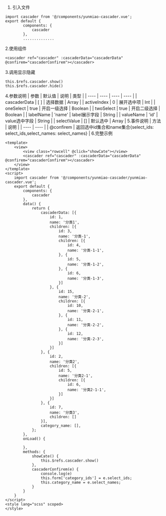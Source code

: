 1. 引入文件
```
import cascader from '@/components/yunmiao-cascader.vue';
export default {
		components: {
			cascader
		},
		..............
```
2.使用组件
```
<cascader ref="cascader" :cascaderData="cascaderData" @confirem="cascaderConfirem"></cascader>
```
3.调用显示隐藏
```
this.$refs.cascader.show()
this.$refs.cascader.hide()
```
4.参数说明
|  参数   | 默认值  | 说明  | 类型 |
|  ----  | ----  | ---- | ---- |
| cascaderData  | [ ]  | 选择数据 | Array |
| activeIndex  | 0 | 展开选中项  | Int |
| oneSelect  | true | 开启一级选择  | Boolean |
| twoSelect  | true | 开启二级选择  | Boolean |
| labelName  | 'name' | label展示字段  | String |
| valueName  | 'id' | value选中字段  | String |
| selectValue  | [] | 默认选中  | Array |
5.事件说明
|  方法   |  说明  |
|  ----  |  ---- |
| @confirem  | 返回选中id集合和name集合{select_ids: select_ids,select_names: select_names} |
6.完整示例
```
<template>
	<view>
		<view class="rowcell" @click="showCate"></view>
		<cascader ref="cascader" :cascaderData="cascaderData" @confirem="cascaderConfirem"></cascader>
	</view>
</template>
<script>
	import cascader from '@/components/yunmiao-cascader/yunmiao-cascader.vue';
	export default {
		components: {
			cascader
		},
		data() {
			return {
				cascaderData: [{
					id: 1,
					name: '分类1',
					children: [{
						id: 3,
						name: '分类-1',
						children: [{
							id: 4,
							name: '分类-1-1',
						}, {
							id: 5,
							name: '分类-1-2',
						}, {
							id: 6,
							name: '分类-1-3',
						}]
					}, {
						id: 15,
						name: '分类-2',
						children: [{
							id: 10,
							name: '分类-2-1',
						}, {
							id: 11,
							name: '分类-2-2',
						}, {
							id: 12,
							name: '分类-2-3',
						}]
					}]
				}, {
					id: 2,
					name: '分类2',
					children: [{
						id: 5,
						name: '分类2-1',
						children: [{
							id: 6,
							name: '分类2-1-1',
						}]
					}]
				}, {
					id: 7,
					name: '分类3',
					children: []
				}],
				category_name: [],
			};
		},
		onLoad() {

		},
		methods: {
			showCate() {
				this.$refs.cascader.show()
			},
			cascaderConfirem(e) {
				console.log(e)
				this.form['category_ids'] = e.select_ids;
				this.category_name = e.select_names;
			}
		}
	}
</script>
<style lang="scss" scoped>
</style>
```